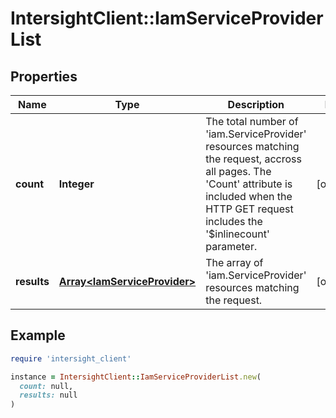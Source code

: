 # IntersightClient::IamServiceProviderList

## Properties

| Name | Type | Description | Notes |
| ---- | ---- | ----------- | ----- |
| **count** | **Integer** | The total number of &#39;iam.ServiceProvider&#39; resources matching the request, accross all pages. The &#39;Count&#39; attribute is included when the HTTP GET request includes the &#39;$inlinecount&#39; parameter. | [optional] |
| **results** | [**Array&lt;IamServiceProvider&gt;**](IamServiceProvider.md) | The array of &#39;iam.ServiceProvider&#39; resources matching the request. | [optional] |

## Example

```ruby
require 'intersight_client'

instance = IntersightClient::IamServiceProviderList.new(
  count: null,
  results: null
)
```

